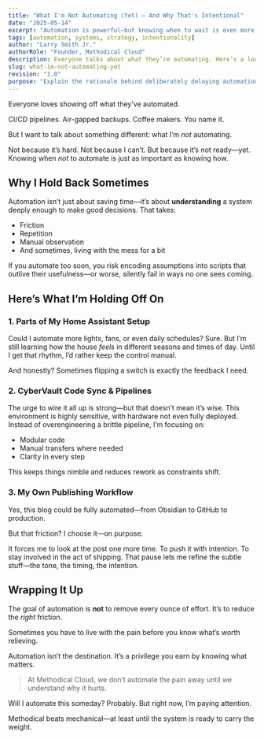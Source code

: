 ```yaml
---
title: "What I'm Not Automating (Yet) — And Why That's Intentional"
date: "2025-05-14"
excerpt: "Automation is powerful—but knowing when to wait is even more important. Here's why I’m intentionally holding back."
tags: [automation, systems, strategy, intentionality]
author: "Larry Smith Jr."
authorRole: "Founder, Methodical Cloud"
description: Everyone talks about what they’re automating. Here’s a look at what I’m deliberately not automating—and why that matters more than you think.
slug: what-im-not-automating-yet
revision: "1.0"
purpose: "Explain the rationale behind deliberately delaying automation in specific contexts"
---
```



Everyone loves showing off what they’ve automated.

CI/CD pipelines. Air-gapped backups. Coffee makers. You name it.

But I want to talk about something different: what I’m _not_ automating.

Not because it’s hard. Not because I can’t. But because it’s not ready—yet.
Knowing when _not_ to automate is just as important as knowing how.

## Why I Hold Back Sometimes

Automation isn’t just about saving time—it’s about **understanding** a system deeply enough to make good decisions. That takes:

- Friction
- Repetition
- Manual observation
- And sometimes, living with the mess for a bit

If you automate too soon, you risk encoding assumptions into scripts that outlive their usefulness—or worse, silently fail in ways no one sees coming.

## Here’s What I’m Holding Off On

### 1. Parts of My Home Assistant Setup

Could I automate more lights, fans, or even daily schedules? Sure. But I’m still learning how the house _feels_ in different seasons and times of day. Until I get that rhythm, I’d rather keep the control manual.

And honestly? Sometimes flipping a switch is exactly the feedback I need.

### 2. CyberVault Code Sync & Pipelines

The urge to wire it all up is strong—but that doesn’t mean it’s wise. This environment is highly sensitive, with hardware not even fully deployed. Instead of overengineering a brittle pipeline, I’m focusing on:

- Modular code
- Manual transfers where needed
- Clarity in every step

This keeps things nimble and reduces rework as constraints shift.

### 3. My Own Publishing Workflow

Yes, this blog could be fully automated—from Obsidian to GitHub to production.

But that friction? I choose it—on purpose.

It forces me to look at the post one more time. To push it with intention. To stay involved in the act of shipping.
That pause lets me refine the subtle stuff—the tone, the timing, the intention.

## Wrapping It Up

The goal of automation is **not** to remove every ounce of effort. It’s to reduce the _right_ friction.

Sometimes you have to live with the pain before you know what’s worth relieving.

Automation isn’t the destination. It’s a privilege you earn by knowing what matters.

> At Methodical Cloud, we don’t automate the pain away until we understand why it hurts.

Will I automate this someday? Probably.
But right now, I’m paying attention.

Methodical beats mechanical—at least until the system is ready to carry the weight.
